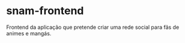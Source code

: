 # snam-frontend
Frontend da aplicação que pretende criar uma rede social para fãs de animes e mangás.
